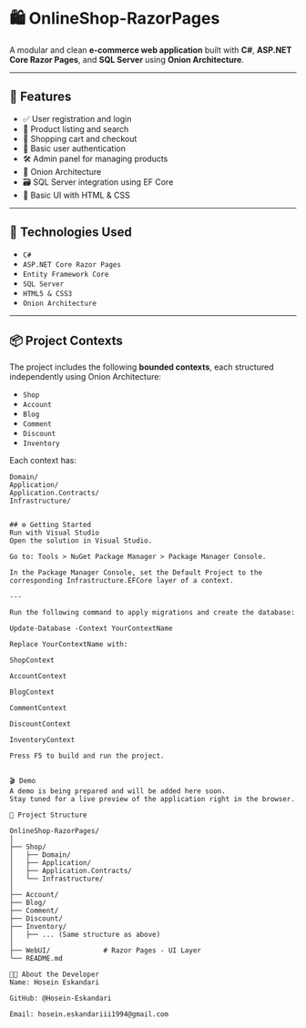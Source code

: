 # 🛍️ OnlineShop-RazorPages

A modular and clean **e-commerce web application** built with **C#**, **ASP.NET Core Razor Pages**, and **SQL Server** using **Onion Architecture**.

---

## 🚀 Features

- ✅ User registration and login  
- 🛒 Product listing and search  
- 🧺 Shopping cart and checkout  
- 🔐 Basic user authentication  
- 🛠️ Admin panel for managing products  
- 🧱 Onion Architecture  
- 🗃️ SQL Server integration using EF Core  
- 🎨 Basic UI with HTML & CSS  

---

## 🧰 Technologies Used

- `C#`
- `ASP.NET Core Razor Pages`
- `Entity Framework Core`
- `SQL Server`
- `HTML5 & CSS3`
- `Onion Architecture`

---

## 📦 Project Contexts

The project includes the following **bounded contexts**, each structured independently using Onion Architecture:

- `Shop`
- `Account`
- `Blog`
- `Comment`
- `Discount`
- `Inventory`

Each context has:

```plaintext
Domain/
Application/
Application.Contracts/
Infrastructure/


## ⚙️ Getting Started
Run with Visual Studio
Open the solution in Visual Studio.

Go to: Tools > NuGet Package Manager > Package Manager Console.

In the Package Manager Console, set the Default Project to the corresponding Infrastructure.EFCore layer of a context.

---

Run the following command to apply migrations and create the database:

Update-Database -Context YourContextName

Replace YourContextName with:

ShopContext

AccountContext

BlogContext

CommentContext

DiscountContext

InventoryContext

Press F5 to build and run the project.


🎬 Demo
A demo is being prepared and will be added here soon.
Stay tuned for a live preview of the application right in the browser.

📁 Project Structure

OnlineShop-RazorPages/
│
├── Shop/
│   ├── Domain/
│   ├── Application/
│   ├── Application.Contracts/
│   └── Infrastructure/
│
├── Account/
├── Blog/
├── Comment/
├── Discount/
├── Inventory/
│   ├── ... (Same structure as above)
│
├── WebUI/             # Razor Pages - UI Layer
└── README.md

👨‍💻 About the Developer
Name: Hosein Eskandari

GitHub: @Hosein-Eskandari

Email: hosein.eskandariii1994@gmail.com



